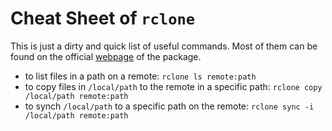 # Cheat Sheet of `rclone`
This is just a dirty and quick list of useful commands.
Most of them can be found on the official [webpage](https://rclone.org/docs/) of the package.
* to list files in a path on a remote: `rclone ls remote:path`
* to copy files in `/local/path` to the remote in a specific path: `rclone copy /local/path remote:path`
* to synch `/local/path` to a specific path on the remote: `rclone sync -i /local/path remote:path`
